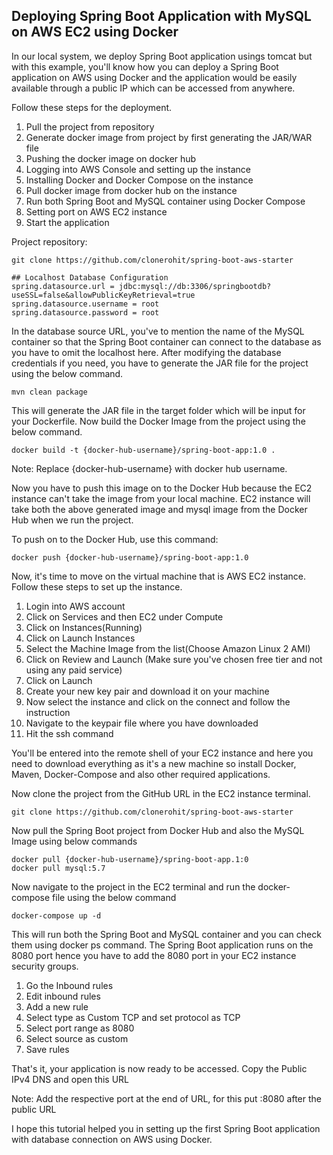 ## Deploying Spring Boot Application with MySQL on AWS EC2 using Docker

In our local system, we deploy Spring Boot application usings tomcat but with this example, you'll know how you can deploy a Spring Boot application on AWS using Docker and the application would be easily available through a public IP which can be accessed from anywhere.
 
Follow these steps for the deployment.

1. Pull the project from repository
2. Generate docker image from project by first generating the JAR/WAR file
3. Pushing the docker image on docker hub
4. Logging into AWS Console and setting up the instance
5. Installing Docker and Docker Compose on the instance
6. Pull docker image from docker hub on the instance
7. Run both Spring Boot and MySQL container using Docker Compose
8. Setting port on AWS EC2 instance
9. Start the application

Project repository:

```
git clone https://github.com/clonerohit/spring-boot-aws-starter
```

```
## Localhost Database Configuration
spring.datasource.url = jdbc:mysql://db:3306/springbootdb?useSSL=false&allowPublicKeyRetrieval=true
spring.datasource.username = root
spring.datasource.password = root
```

In the database source URL, you've to mention the name of the MySQL container so that the Spring Boot container can connect to the database as you have to omit the localhost here. After modifying the database credentials if you need, you have to generate the JAR file for the project using the below command.

```
mvn clean package
```

This will generate the JAR file in the target folder which will be input for your Dockerfile. Now build the Docker Image from the project using the below command.

```
docker build -t {docker-hub-username}/spring-boot-app:1.0 .
```

Note: Replace {docker-hub-username} with docker hub username.

Now you have to push this image on to the Docker Hub because the EC2 instance can't take the image from your local machine. EC2 instance will take both the above generated image and mysql image from the Docker Hub when we run the project.

To push on to the Docker Hub, use this command:

```
docker push {docker-hub-username}/spring-boot-app:1.0
```

Now, it's time to move on the virtual machine that is AWS EC2 instance. Follow these steps to set up the instance.

1. Login into AWS account
2. Click on Services and then EC2 under Compute
3. Click on Instances(Running)
4. Click on Launch Instances
5. Select the Machine Image from the list(Choose Amazon Linux 2 AMI)
6. Click on Review and Launch (Make sure you've chosen free tier and not using any paid service)
7. Click on Launch
8. Create your new key pair and download it on your machine
9. Now select the instance and click on the connect and follow the instruction
10. Navigate to the keypair file where you have downloaded
11. Hit the ssh command

You'll be entered into the remote shell of your EC2 instance and here you need to download everything as it's a new machine so install Docker, Maven, Docker-Compose and also other required applications.

Now clone the project from the GitHub URL in the EC2 instance terminal.

```
git clone https://github.com/clonerohit/spring-boot-aws-starter
```

Now pull the Spring Boot project from Docker Hub and also the MySQL Image using below commands

```
docker pull {docker-hub-username}/spring-boot-app.1:0
docker pull mysql:5.7
```

Now navigate to the project in the EC2 terminal and run the docker-compose file using the below command

```
docker-compose up -d
```

This will run both the Spring Boot and MySQL container and you can check them using docker ps command. The Spring Boot application runs on the 8080 port hence you have to add the 8080 port in your EC2 instance security groups.

1. Go the Inbound rules
2. Edit inbound rules
3. Add a new rule
4. Select type as Custom TCP and set protocol as TCP
6. Select port range as 8080
7. Select source as custom
8. Save rules

That's it, your application is now ready to be accessed. Copy the Public IPv4 DNS and open this URL

Note: Add the respective port at the end of URL, for this put :8080 after the public URL

I hope this tutorial helped you in setting up the first Spring Boot application with database connection on AWS using Docker.
